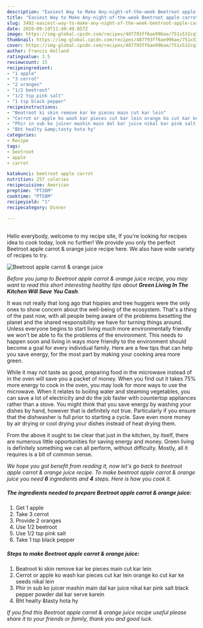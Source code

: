 ```yaml
---
description: "Easiest Way to Make Any-night-of-the-week Beetroot apple carrot &amp;amp; orange juice"
title: "Easiest Way to Make Any-night-of-the-week Beetroot apple carrot &amp;amp; orange juice"
slug: 3492-easiest-way-to-make-any-night-of-the-week-beetroot-apple-carrot-and-amp-orange-juice
date: 2020-09-19T11:49:49.857Z
image: https://img-global.cpcdn.com/recipes/487793ff6ae996ae/751x532cq70/beetroot-apple-carrot-orange-juice-recipe-main-photo.jpg
thumbnail: https://img-global.cpcdn.com/recipes/487793ff6ae996ae/751x532cq70/beetroot-apple-carrot-orange-juice-recipe-main-photo.jpg
cover: https://img-global.cpcdn.com/recipes/487793ff6ae996ae/751x532cq70/beetroot-apple-carrot-orange-juice-recipe-main-photo.jpg
author: Francis Holland
ratingvalue: 3.5
reviewcount: 15
recipeingredient:
- "1 apple"
- "3 cerrot"
- "2 oranges"
- "1/2 beetroot"
- "1/2 tsp pink salt"
- "1 tsp black pepper"
recipeinstructions:
- "Beatroot ki skin remove kar ke pieces main cut kar lein"
- "Cerrot or apple ko wash kar pieces cut kar lein orange ko cut kar ke seeds nikal lein"
- "Phir in sub ko juicer mashin main dal kar juice nikal kar pink salt black pepper powder dal kar serve karein"
- "Bht healty &amp;tasty hota hy"
categories:
- Recipe
tags:
- beetroot
- apple
- carrot

katakunci: beetroot apple carrot 
nutrition: 257 calories
recipecuisine: American
preptime: "PT26M"
cooktime: "PT58M"
recipeyield: "1"
recipecategory: Dinner

---
```

<br>
Hello everybody, welcome to my recipe site, If you're looking for recipes idea to cook today, look no further! We provide you only the perfect Beetroot apple carrot &amp; orange juice recipe here. We also have wide variety of recipes to try.
<br>


![Beetroot apple carrot &amp; orange juice](https://img-global.cpcdn.com/recipes/487793ff6ae996ae/751x532cq70/beetroot-apple-carrot-orange-juice-recipe-main-photo.jpg)

<i>Before you jump to Beetroot apple carrot &amp; orange juice recipe, you may want to read this short interesting healthy tips about 
<strong>Green Living In The Kitchen Will Save You Cash</strong>.</i>
</br>

It was not really that long ago that hippies and tree huggers were the only ones to show concern about the well-being of the ecosystem. That's a thing of the past now, with all people being aware of the problems besetting the planet and the shared responsibility we have for turning things around. Unless everyone begins to start living much more environmentally friendly we won't be able to fix the problems of the environment. This needs to happen soon and living in ways more friendly to the environment should become a goal for every individual family. Here are a few tips that can help you save energy, for the most part by making your cooking area more green.

While it may not taste as good, preparing food in the microwave instead of in the oven will save you a packet of money. When you find out it takes 75% more energy to cook in the oven, you may look for more ways to use the microwave. When it relates to boiling water and steaming vegetables, you can save a lot of electricity and do the job faster with countertop appliances rather than a stove. You might think that you save energy by washing your dishes by hand, however that is definitely not true. Particularly if you ensure that the dishwasher is full prior to starting a cycle. Save even more money by air drying or cool drying your dishes instead of heat drying them.

From the above it ought to be clear that just in the kitchen, by itself, there are numerous little opportunities for saving energy and money. Green living is definitely something we can all perform, without difficulty. Mostly, all it requires is a bit of common sense.


<i>We hope you got benefit from reading it, now let's go back to beetroot apple carrot &amp; orange juice recipe. To make beetroot apple carrot &amp; orange juice you need <strong>6</strong> ingredients and <strong>4</strong> steps. Here is how you cook it.
</i>

##### The ingredients needed to prepare Beetroot apple carrot &amp; orange juice:

1. Get 1 apple
1. Take 3 cerrot
1. Provide 2 oranges
1. Use 1/2 beetroot
1. Use 1/2 tsp pink salt
1. Take 1 tsp black pepper


##### Steps to make Beetroot apple carrot &amp; orange juice:

1. Beatroot ki skin remove kar ke pieces main cut kar lein
1. Cerrot or apple ko wash kar pieces cut kar lein orange ko cut kar ke seeds nikal lein
1. Phir in sub ko juicer mashin main dal kar juice nikal kar pink salt black pepper powder dal kar serve karein
1. Bht healty &amp;tasty hota hy


<i>If you find this Beetroot apple carrot &amp; orange juice recipe useful please share it to your friends or family, thank you and good luck.</i>
